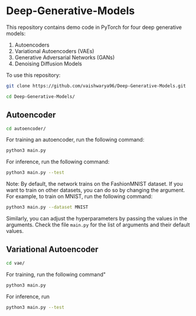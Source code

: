 # Deep-Generative-Models

This repository contains demo code in PyTorch for four deep generative models:
1. Autoencoders
2. Variational Autoencoders (VAEs)
3. Generative Adversarial Networks (GANs)
4. Denoising Diffusion Models

To use this repository:
```bash
git clone https://github.com/vaishwarya96/Deep-Generative-Models.git
```
```bash
cd Deep-Generative-Models/
```

## Autoencoder

```bash
cd autoencoder/
```

For training an autoencoder, run the following command:

```bash
python3 main.py
```
For inference, run the following command:
```bash
python3 main.py --test
```
Note: By default, the network trains on the FashionMNIST dataset. If you want to train on other datasets, you can do so by changing the argument. For example, to train on MNIST, run the following command:
```bash
python3 main.py --dataset MNIST
```
Similarly, you can adjust the hyperparameters by passing the values in the arguments. Check the file `main.py` for the list of arguments and their default values.

## Variational Autoencoder
```bash
cd vae/
```

For training, run the following command"
```bash
python3 main.py
```
For inference, run
```bash
python3 main.py --test
```
